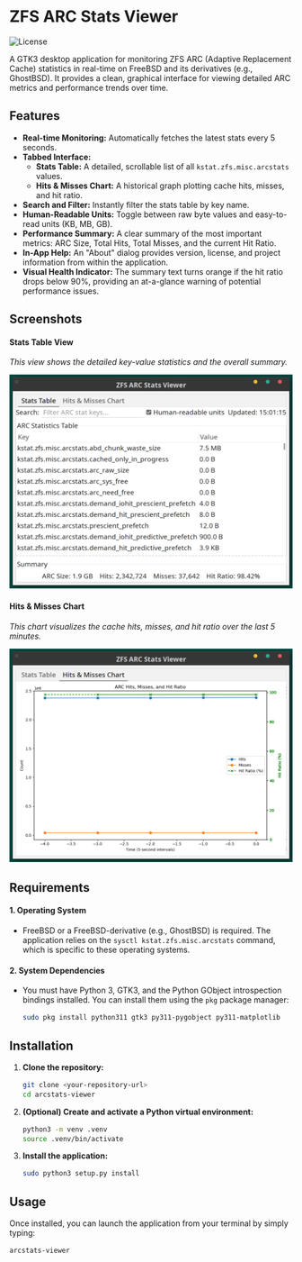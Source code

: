 # ZFS ARC Stats Viewer

![License](https://img.shields.io/badge/License-BSD_2--Clause-blue.svg)

A GTK3 desktop application for monitoring ZFS ARC (Adaptive Replacement Cache) statistics in real-time on FreeBSD and its derivatives (e.g., GhostBSD). It provides a clean, graphical interface for viewing detailed ARC metrics and performance trends over time.

## Features

* **Real-time Monitoring:** Automatically fetches the latest stats every 5 seconds.
* **Tabbed Interface:**
    * **Stats Table:** A detailed, scrollable list of all `kstat.zfs.misc.arcstats` values.
    * **Hits & Misses Chart:** A historical graph plotting cache hits, misses, and hit ratio.
* **Search and Filter:** Instantly filter the stats table by key name.
* **Human-Readable Units:** Toggle between raw byte values and easy-to-read units (KB, MB, GB).
* **Performance Summary:** A clear summary of the most important metrics: ARC Size, Total Hits, Total Misses, and the current Hit Ratio.
* **In-App Help:** An "About" dialog provides version, license, and project information from within the application.
* **Visual Health Indicator:** The summary text turns orange if the hit ratio drops below 90%, providing an at-a-glance warning of potential performance issues.

## Screenshots

#### Stats Table View
*This view shows the detailed key-value statistics and the overall summary.*

![Screenshot of the Stats Table tab](img/Stats-Table.png)

#### Hits & Misses Chart
*This chart visualizes the cache hits, misses, and hit ratio over the last 5 minutes.*

![Screenshot of the Hits & Misses Chart tab](img/Hits-and-Misses-Chart.png)

## Requirements

#### 1. Operating System
* FreeBSD or a FreeBSD-derivative (e.g., GhostBSD) is required. The application relies on the `sysctl kstat.zfs.misc.arcstats` command, which is specific to these operating systems.

#### 2. System Dependencies
* You must have Python 3, GTK3, and the Python GObject introspection bindings installed. You can install them using the `pkg` package manager:
    ```sh
    sudo pkg install python311 gtk3 py311-pygobject py311-matplotlib
    ```

## Installation

1.  **Clone the repository:**
    ```sh
    git clone <your-repository-url>
    cd arcstats-viewer
    ```

2.  **(Optional) Create and activate a Python virtual environment:**
    ```sh
    python3 -m venv .venv
    source .venv/bin/activate
    ```

3.  **Install the application:**
    ```sh
    sudo python3 setup.py install
    ```

## Usage

Once installed, you can launch the application from your terminal by simply typing:

```
arcstats-viewer
```
